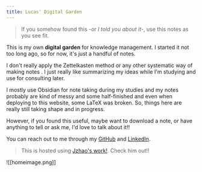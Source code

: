 ```yaml
---
title: Lucas' Digital Garden
---
```


>If you somehow found this *-or I told you about it-*, use this notes as you see fit. 

This is my own **digital garden** for knowledge management. I started it not too long ago, so for now, it's just a handful of notes.

I don't really apply the Zettelkasten method or any other systematic way of making notes . I just really like summarizing my ideas while I'm studying and use for consulting later.

I mostly use Obsidian for note taking during my studies and my notes probably are kind of messy and some half-finished and even when deploying to this website, some LaTeX was broken. So, things here are really still taking shape and in progress.

However, if you found this useful, maybe want to download a note, or have anything to tell or ask me, I'd love to talk about it!!

You can reach out to me through my [GitHub](https://github.com/0-lucas) and [LinkedIn](https://www.linkedin.com/in/llsalmeida/).

>This is hosted using [Jzhao's work!](https://quartz.jzhao.xyz). Check him out!!

![[homeimage.png]]
